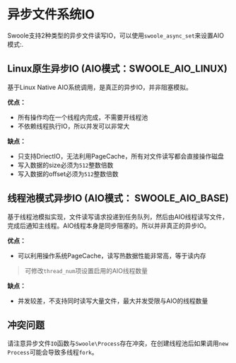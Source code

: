 # 异步文件系统IO

Swoole支持2种类型的异步文件读写IO，可以使用`swoole_async_set`来设置AIO模式:.

Linux原生异步IO (AIO模式：SWOOLE_AIO_LINUX)
-----
基于Linux Native AIO系统调用，是真正的异步IO，并非阻塞模拟。

__优点：__

* 所有操作均在一个线程内完成，不需要开线程池
* 不依赖线程执行IO，所以并发可以非常大

__缺点：__

* 只支持DriectIO，无法利用PageCache，所有对文件读写都会直接操作磁盘
* 写入数据的size必须为`512`整数倍数
* 写入数据的offset必须为`512`整数倍数


线程池模式异步IO (AIO模式： SWOOLE_AIO_BASE)
-----
基于线程池模拟实现，文件读写请求投递到任务队列，然后由AIO线程读写文件，完成后通知主线程。AIO线程本身是同步阻塞的。所以并非真正的异步IO。

__优点：__

* 可以利用操作系统PageCache，读写热数据性能非常高，等于读内存

> 可修改`thread_num`项设置启用的AIO线程数量  

__缺点：__

* 并发较差，不支持同时读写大量文件，最大并发受限与AIO的线程数量

冲突问题
----
请注意异步文件`IO`函数与`Swoole\Process`存在冲突，在创建线程池后如果调用`new Process`可能会导致多线程`fork`。
